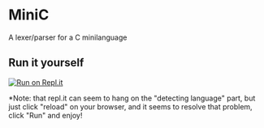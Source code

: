 # MiniC

A lexer/parser for a C minilanguage

## Run it yourself

[![Run on Repl.it](https://repl.it/badge/github/murraypatterson/minic)](https://repl.it/github/murraypatterson/minic)

*Note: that repl.it can seem to hang on the "detecting language" part,
but just click "reload" on your browser, and it seems to resolve that
problem, click "Run" and enjoy!
